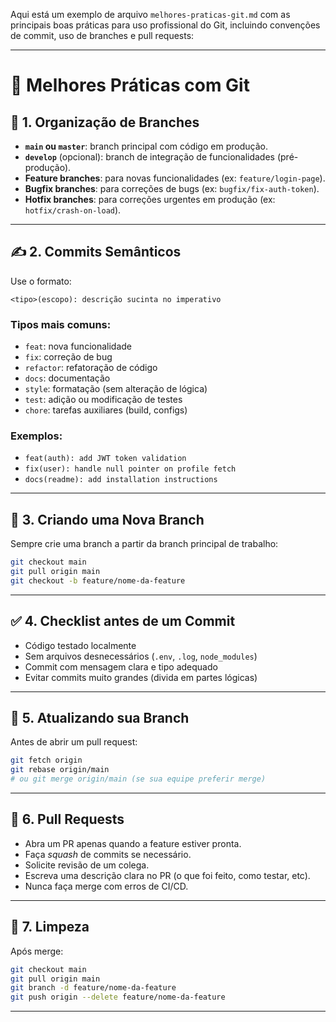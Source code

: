 Aqui está um exemplo de arquivo `melhores-praticas-git.md` com as principais boas práticas para uso profissional do Git, incluindo convenções de commit, uso de branches e pull requests:

---

# 🧠 Melhores Práticas com Git

## 📂 1. Organização de Branches

* **`main` ou `master`**: branch principal com código em produção.
* **`develop`** (opcional): branch de integração de funcionalidades (pré-produção).
* **Feature branches**: para novas funcionalidades (ex: `feature/login-page`).
* **Bugfix branches**: para correções de bugs (ex: `bugfix/fix-auth-token`).
* **Hotfix branches**: para correções urgentes em produção (ex: `hotfix/crash-on-load`).

---

## ✍️ 2. Commits Semânticos

Use o formato:

```
<tipo>(escopo): descrição sucinta no imperativo
```

### Tipos mais comuns:

* `feat`: nova funcionalidade
* `fix`: correção de bug
* `refactor`: refatoração de código
* `docs`: documentação
* `style`: formatação (sem alteração de lógica)
* `test`: adição ou modificação de testes
* `chore`: tarefas auxiliares (build, configs)

### Exemplos:

* `feat(auth): add JWT token validation`
* `fix(user): handle null pointer on profile fetch`
* `docs(readme): add installation instructions`

---

## 🌱 3. Criando uma Nova Branch

Sempre crie uma branch a partir da branch principal de trabalho:

```bash
git checkout main
git pull origin main
git checkout -b feature/nome-da-feature
```

---

## ✅ 4. Checklist antes de um Commit

* Código testado localmente
* Sem arquivos desnecessários (`.env`, `.log`, `node_modules`)
* Commit com mensagem clara e tipo adequado
* Evitar commits muito grandes (divida em partes lógicas)

---

## 🔁 5. Atualizando sua Branch

Antes de abrir um pull request:

```bash
git fetch origin
git rebase origin/main
# ou git merge origin/main (se sua equipe preferir merge)
```

---

## 🚀 6. Pull Requests

* Abra um PR apenas quando a feature estiver pronta.
* Faça *squash* de commits se necessário.
* Solicite revisão de um colega.
* Escreva uma descrição clara no PR (o que foi feito, como testar, etc).
* Nunca faça merge com erros de CI/CD.

---

## 🧽 7. Limpeza

Após merge:

```bash
git checkout main
git pull origin main
git branch -d feature/nome-da-feature
git push origin --delete feature/nome-da-feature
```

---

